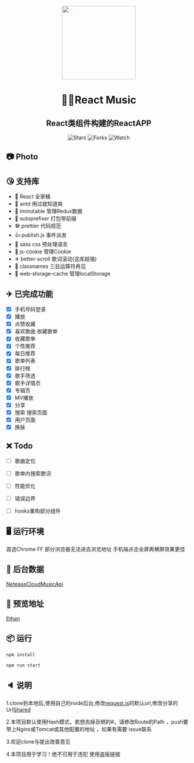 <p align="center">
  <a href="https://ant.design">
    <img width="200" src="https://camo.githubusercontent.com/dfbc53b28e2cbd8c1548e98b07edfc69170add2a/687474703a2f2f3139332e3131322e3137352e3139382f6d757369632f6d75736963616c2e706e67">
  </a>
</p>

<h1 align="center">🎵🎵React Music</h1>

<div align="center">

<h2>React类组件构建的ReactAPP</h2>

![Stars](https://img.shields.io/github/stars/chenmingzhen/React-music.svg?style=social)
![Forks](https://img.shields.io/github/forks/chenmingzhen/React-music.svg?style=social)
![Watch](https://img.shields.io/github/watchers/chenmingzhen/React-music.svg?style=social)


[npm-image]: http://img.shields.io/npm/v/antd.svg?style=flat-square
</div>

## 📷 Photo


## 😘 支持库
- 🍇 React 全家桶
- 🎨 antd 用过就知道爽
- 🛴 immutable 管理Redux数据
- 🍎 autoprefixer 打包带前缀
- 🛠 prettier 代码规范
- 👍 publish.js 事件派发
- 🌈 sass css 预处理语言
- 🎄 js-cookie 管理Cookie
- ✈ better-scroll 歌词滚动(这库超强)
- 🤣 classnames 三目运算符再见
- 💍 web-storage-cache 管理localStorage

## ✈ 已完成功能
- [x] 手机号码登录
- [x] 播放
- [x] 点赞收藏
- [x] 喜欢歌曲 收藏歌单
- [x] 收藏歌单
- [x] 个性推荐
- [x] 每日推荐
- [x] 歌单列表
- [x] 排行榜
- [x] 歌手筛选
- [x] 歌手详情页
- [x] 专辑页
- [x] MV播放
- [x] 分享
- [x] 搜索 搜索页面
- [x] 用户页面
- [x] 换肤

## ❌ Todo
- [ ] 歌曲定位
- [ ] 歌单内搜索歌词
- [ ] 性能优化
- [ ] 错误边界
- [ ] hooks重构部分组件


## 🖥 运行环境

首选Chrome FF 部分浏览器无法进去浏览地址 
手机端点击全屏再横屏效果更佳 

## 🚀 后台数据
[NeteaseCloudMusicApi](https://github.com/Binaryify/NeteaseCloudMusicApi)

## 🎉 预览地址
[Ethan](http://193.112.175.198/Ethan/#/)

## 📦 运行

```bash
npm install 
```

```bash
npm run start
```

## 🔈 说明
1.clone到本地后,使用自己的node后台,修改[request.js](https://github.com/chenmingzhen/react-music/blob/master/src/api/request.js)的默认url,修改分享的Url[Shared](https://github.com/chenmingzhen/react-music/blob/master/src/assets/js/constants.js)

2.本项目默认使用Hash模式，若想去掉丑陋的#，请修改Route的Path ，push要带上Nginx或Tomcat或其他配置的地址 ，如果有需要 issue联系

3.欢迎clone与提出改善意见

4.本项目用于学习！绝不可用于违犯 使用盗版链接


